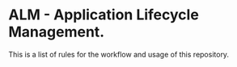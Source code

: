 # ALM - Application Lifecycle Management.

This is a list of rules for the workflow and usage of this repository.

